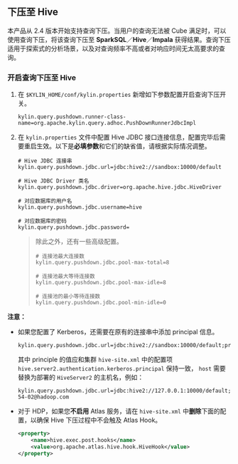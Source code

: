 ## 下压至 Hive

本产品从 2.4 版本开始支持查询下压。当用户的查询无法被 Cube 满足时，可以使用查询下压，将该查询下压至 **SparkSQL**／**Hive**／**Impala** 获得结果。查询下压适用于探索式的分析场景，以及对查询频率不高或者对响应时间无太高要求的查询。

### 开启查询下压至 Hive

1. 在 `$KYLIN_HOME/conf/kylin.properties` 新增如下参数配置开启查询下压开关。

   ```properties
   kylin.query.pushdown.runner-class-name=org.apache.kylin.query.adhoc.PushDownRunnerJdbcImpl
   ```

2. 在 `kylin.properties` 文件中配置 Hive JDBC 接口连接信息，配置完毕后需要重启生效。以下是**必填参数**和它们的缺省值，请根据实际情况调整。
  
   ```properties
   # Hive JDBC 连接串
   kylin.query.pushdown.jdbc.url=jdbc:hive2://sandbox:10000/default
   
   # Hive JDBC Driver 类名
   kylin.query.pushdown.jdbc.driver=org.apache.hive.jdbc.HiveDriver
   
   # 对应数据库的用户名
   kylin.query.pushdown.jdbc.username=hive
   
   # 对应数据库的密码
   kylin.query.pushdown.jdbc.password=
   ```

   > 除此之外，还有一些高级配置。
   > 
   > ```properties
   > # 连接池最大连接数
   > kylin.query.pushdown.jdbc.pool-max-total=8
   > 
   > # 连接池最大等待连接数
   > kylin.query.pushdown.jdbc.pool-max-idle=8
   > 
   > # 连接池的最小等待连接数
   > kylin.query.pushdown.jdbc.pool-min-idle=0
   > ```

**注意：**

- 如果您配置了 Kerberos，还需要在原有的连接串中添加 principal 信息。

  ```properties
  kylin.query.pushdown.jdbc.url=jdbc:hive2://sandbox:10000/default;principal=hive/host@hadoop.com
  ```

  其中 principle 的值应和集群 `hive-site.xml` 中的配置项 `hive.server2.authentication.kerberos.principal` 保持一致， `host` 需要替换为部署的 `HiveServer2` 的主机名，例如：

  ```properties
  kylin.query.pushdown.jdbc.url=jdbc:hive2://127.0.0.1:10000/default;principal=hive/cdh-54-02@hadoop.com
  ```
- 对于 HDP，如果您**不启用** Atlas 服务，请在 `hive-site.xml` 中**删除**下面的配置，以确保 Hive 下压过程中不会触及 Atlas Hook。
  ```xml
  <property>
      <name>hive.exec.post.hooks</name>
      <value>org.apache.atlas.hive.hook.HiveHook</value>
  </property>
  ```

